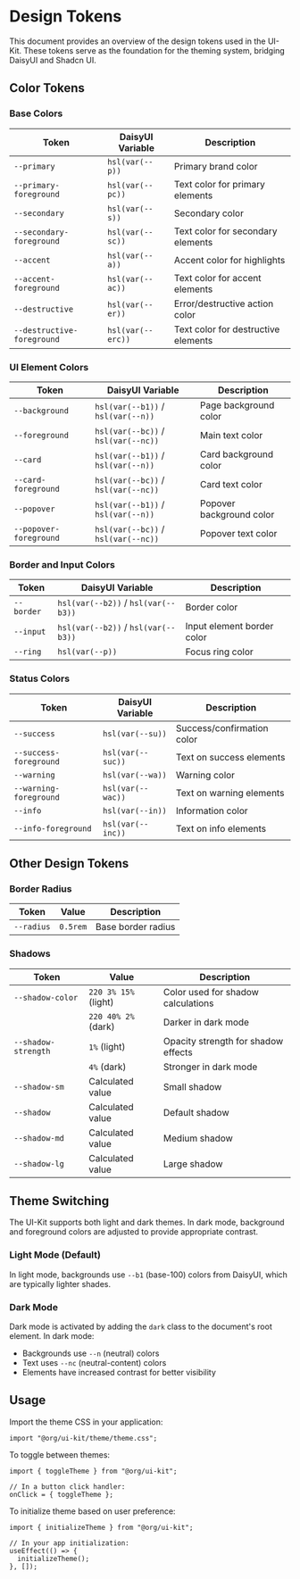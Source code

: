 # Design Tokens

This document provides an overview of the design tokens used in the UI-Kit. These tokens serve as the foundation for the theming system, bridging DaisyUI and Shadcn UI.

## Color Tokens

### Base Colors

| Token                      | DaisyUI Variable  | Description                         |
| -------------------------- | ----------------- | ----------------------------------- |
| `--primary`                | `hsl(var(--p))`   | Primary brand color                 |
| `--primary-foreground`     | `hsl(var(--pc))`  | Text color for primary elements     |
| `--secondary`              | `hsl(var(--s))`   | Secondary color                     |
| `--secondary-foreground`   | `hsl(var(--sc))`  | Text color for secondary elements   |
| `--accent`                 | `hsl(var(--a))`   | Accent color for highlights         |
| `--accent-foreground`      | `hsl(var(--ac))`  | Text color for accent elements      |
| `--destructive`            | `hsl(var(--er))`  | Error/destructive action color      |
| `--destructive-foreground` | `hsl(var(--erc))` | Text color for destructive elements |

### UI Element Colors

| Token                  | DaisyUI Variable                    | Description              |
| ---------------------- | ----------------------------------- | ------------------------ |
| `--background`         | `hsl(var(--b1))` / `hsl(var(--n))`  | Page background color    |
| `--foreground`         | `hsl(var(--bc))` / `hsl(var(--nc))` | Main text color          |
| `--card`               | `hsl(var(--b1))` / `hsl(var(--n))`  | Card background color    |
| `--card-foreground`    | `hsl(var(--bc))` / `hsl(var(--nc))` | Card text color          |
| `--popover`            | `hsl(var(--b1))` / `hsl(var(--n))`  | Popover background color |
| `--popover-foreground` | `hsl(var(--bc))` / `hsl(var(--nc))` | Popover text color       |

### Border and Input Colors

| Token      | DaisyUI Variable                    | Description                |
| ---------- | ----------------------------------- | -------------------------- |
| `--border` | `hsl(var(--b2))` / `hsl(var(--b3))` | Border color               |
| `--input`  | `hsl(var(--b2))` / `hsl(var(--b3))` | Input element border color |
| `--ring`   | `hsl(var(--p))`                     | Focus ring color           |

### Status Colors

| Token                  | DaisyUI Variable  | Description                |
| ---------------------- | ----------------- | -------------------------- |
| `--success`            | `hsl(var(--su))`  | Success/confirmation color |
| `--success-foreground` | `hsl(var(--suc))` | Text on success elements   |
| `--warning`            | `hsl(var(--wa))`  | Warning color              |
| `--warning-foreground` | `hsl(var(--wac))` | Text on warning elements   |
| `--info`               | `hsl(var(--in))`  | Information color          |
| `--info-foreground`    | `hsl(var(--inc))` | Text on info elements      |

## Other Design Tokens

### Border Radius

| Token      | Value    | Description        |
| ---------- | -------- | ------------------ |
| `--radius` | `0.5rem` | Base border radius |

### Shadows

| Token               | Value                | Description                         |
| ------------------- | -------------------- | ----------------------------------- |
| `--shadow-color`    | `220 3% 15%` (light) | Color used for shadow calculations  |
|                     | `220 40% 2%` (dark)  | Darker in dark mode                 |
| `--shadow-strength` | `1%` (light)         | Opacity strength for shadow effects |
|                     | `4%` (dark)          | Stronger in dark mode               |
| `--shadow-sm`       | Calculated value     | Small shadow                        |
| `--shadow`          | Calculated value     | Default shadow                      |
| `--shadow-md`       | Calculated value     | Medium shadow                       |
| `--shadow-lg`       | Calculated value     | Large shadow                        |

## Theme Switching

The UI-Kit supports both light and dark themes. In dark mode, background and foreground colors are adjusted to provide appropriate contrast.

### Light Mode (Default)

In light mode, backgrounds use `--b1` (base-100) colors from DaisyUI, which are typically lighter shades.

### Dark Mode

Dark mode is activated by adding the `dark` class to the document's root element. In dark mode:

- Backgrounds use `--n` (neutral) colors
- Text uses `--nc` (neutral-content) colors
- Elements have increased contrast for better visibility

## Usage

Import the theme CSS in your application:

```tsx
import "@org/ui-kit/theme/theme.css";
```

To toggle between themes:

```tsx
import { toggleTheme } from "@org/ui-kit";

// In a button click handler:
onClick = { toggleTheme };
```

To initialize theme based on user preference:

```tsx
import { initializeTheme } from "@org/ui-kit";

// In your app initialization:
useEffect(() => {
  initializeTheme();
}, []);
```
